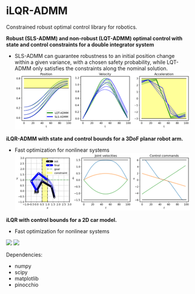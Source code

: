# iLQR-ADMM
Constrained robust optimal control library for robotics.

**Robust (SLS-ADMM) and non-robust (LQT-ADMM) optimal control with state and control constraints
for a double integrator system**
* SLS-ADMM can guarantee robustness to an initial position change within a given variance, 
with a chosen safety probability, while LQT-ADMM only satisfies the constraints along the nominal solution.
![Robust](images/robust.png)

**iLQR-ADMM with state and control bounds for a 3DoF planar robot arm.**
* Fast optimization for nonlinear systems
![3DoF Robot](images/3dof.png)

**iLQR with control bounds for a 2D car model.**
* Fast optimization for nonlinear systems

<img src="C:\Users\hakan\Codes\iLQR-ADMM\images\animation.gif" width="230"/>
<img src="C:\Users\hakan\Codes\iLQR-ADMM\images\animation_state_bounds.gif" width="230"/>




Dependencies:
- numpy
- scipy
- matplotlib
- pinocchio